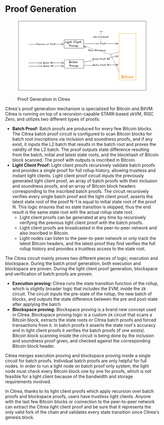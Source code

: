 # Proof Generation

<figure><img src="../../.gitbook/assets/prover.png" alt=""><figcaption><p>Proof Generation in Citrea</p></figcaption></figure>

Citrea's proof generation mechanism is specialized for Bitcoin and BitVM. Citrea is running on top of a recursion-capable STARK-based zkVM, RISC Zero, and utilizes two different types of proofs:&#x20;

* **Batch Proof:** Batch proofs are produced for every few Bitcoin blocks. The Citrea batch proof circuit is configured to scan Bitcoin blocks for batch root inscriptions via inclusion and soundness proofs, and if any exist, it inputs the L2 batch that results in the batch root and proves the validity of the L2 batch. The proof outputs state difference resulting from the batch, initial and latest state roots, and the blockhash of Bitcoin block scanned. The proof with outputs is inscribed in Bitcoin.&#x20;
* **Light Client Proof:** Light client proofs recursively validate batch proofs and provides a single proof for full rollup history, allowing trustless and instant light clients. Light client proof circuit inputs the previously generated light client proof, an array of batch proofs with their inclusion and soundness proofs, and an array of Bitcoin block headers corresponding to the inscribed batch proofs. The circuit recursively verifies every single batch proof and the light client proof, asserts the latest state root of the proof N-1 is equal to initial state root of the proof N. This logic ensures that no state transition is skipped, thus the end result is the same state root with the actual rollup state root.
  * Light client proofs can be generated at any time by recursively verifying the previous light client proof with the batch proofs.
  * Light client proofs are broadcasted in the peer-to-peer network and also inscribed in Bitcoin.
  * Light nodes can listen to the peer-to-peer network or only track the latest Bitcoin headers, and the latest proof they find verifies the full rollup history and provides a trustless access to the state root.

The Citrea circuit mainly proves two different pieces of logic; execution and blockspace. During the batch proof generation, both execution and blockspace are proven. During the light client proof generation, blockspace and verification of batch proofs are proven.

* **Execution proving:** Citrea runs the state transition function of the rollup, which is slightly broader logic that includes the EVM, inside the zk circuit. The circuit inputs the pre-state of the rollup, the new batch of blocks, and outputs the state difference between the pre and post-state after applying the batch.
* **Blockspace proving:** Blockspace proving is a brand new concept used in Citrea. Blockspace proving logic is a custom zk circuit that scans a Bitcoin block, extracts the state roots or Citrea batch proofs and forced transactions from it. In batch proofs it asserts the state root's accuracy and in light client proofs it verifies the batch proofs (if one exists). Bitcoin block scanning inside the circuit is being done by the inclusion and soundness proof given, and checked against the corresponding Bitcoin block header.

Citrea merges execution proving and blockspace proving inside a single circuit for batch proofs. Individual batch proofs are only helpful for full nodes. In order to run a light node on batch proof only system, the light node must check every Bitcoin block one by one for proofs, which is not feasible for a light client because of the bandwidth and storage requirements involved.

In Citrea, thanks to its light client proofs which apply recursion over batch proofs and blockspace proofs, users have trustless light clients. Anyone with the last few Bitcoin blocks or connection to the peer-to-peer network can extract the Citrea light client proof and be sure that it represents the only valid fork of the chain and validates every state transition since Citrea's genesis block.
